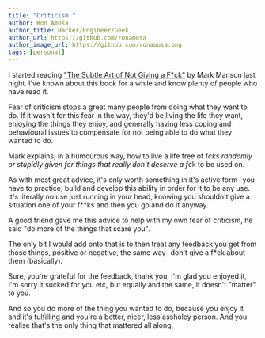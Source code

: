 ```yaml
---
title: "Criticism."
author: Ron Amosa
author_title: Hacker/Engineer/Geek
author_url: https://github.com/ronamosa
author_image_url: https://github.com/ronamosa.png
tags: [personal]
---
```


I started reading ["The Subtle Art of Not Giving a F*ck"](https://www.goodreads.com/book/show/28257707-the-subtle-art-of-not-giving-a-f-ck) by Mark Manson last night. I've known about this book for a while and know plenty of people who have read it.

Fear of criticism stops a great many people from doing what they want to do. If it wasn't for this fear in the way, they'd be living the life they want, enjoying the things they enjoy, and generally having less coping and behavioural issues to compensate for not being able to do what they wanted to do.

Mark explains, in a humourous way, how to live a life free of f*cks randomly or stupidly given for things that really don't deserve a f*ck to be used on.

As with most great advice, it's only worth something in it's active form- you have to practice, build and develop this ability in order for it to be any use. It's literally no use just running in your head, knowing you shouldn't give a situation one of your f**ks and then you go and do it anyway.

A good friend gave me this advice to help with my own fear of criticism, he said "do more of the things that scare you".

The only bit I would add onto that is to then treat any feedback you get from those things, positive or negative, the same way- don't give a f*ck about them (basically).

Sure, you're grateful for the feedback, thank you, I'm glad you enjoyed it, I'm sorry it sucked for you etc, but equally and the same, it doesn't "matter" to you.

And so you do more of the thing you wanted to do, because you enjoy it and it's fulfilling and you're a better, nicer, less assholey person. And you realise that's the only thing that mattered all along.
